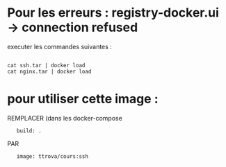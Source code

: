 # Pour les erreurs : registry-docker.ui -> connection refused

executer les commandes suivantes : 

```

cat ssh.tar | docker load
cat nginx.tar | docker load

```


# pour utiliser cette image :

REMPLACER (dans les docker-compose

```
   build: .
```

PAR

```
   image: ttrova/cours:ssh
```
